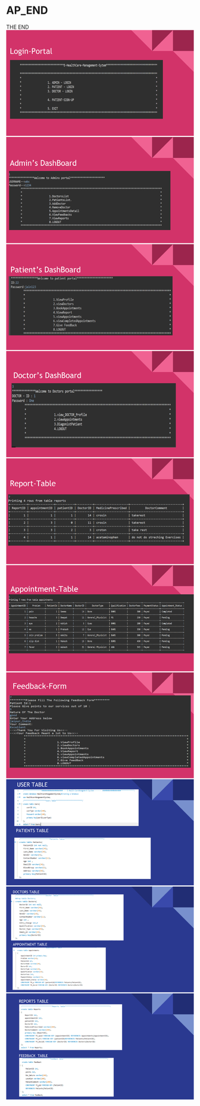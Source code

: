# AP_END
THE END
![](images/img1.png)
![](images/img3.png)
![](images/img4.png)
![](images/img5.png)
![](images/img6.png)
![](images/img7.png)
![](images/img8.png)
![](images/img12.png)
![](images/img13.png)
![](images/img14.png)
